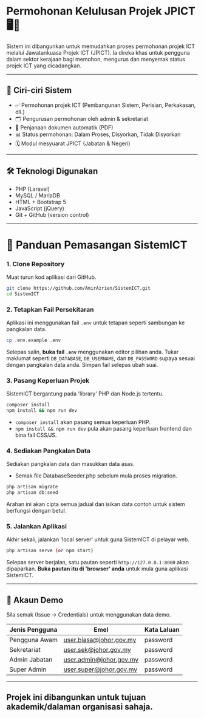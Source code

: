 # Permohonan Kelulusan Projek JPICT 🖥️📄

Sistem ini dibangunkan untuk memudahkan proses permohonan projek ICT melalui Jawatankuasa Projek ICT (JPICT).
Ia direka khas untuk pengguna dalam sektor kerajaan bagi memohon, mengurus dan menyemak status projek ICT yang dicadangkan.

---

## 📁 Ciri-ciri Sistem

- ✅ Permohonan projek ICT (Pembangunan Sistem, Perisian, Perkakasan, dll.)
- 🗂️ Pengurusan permohonan oleh admin & sekretariat
- 📄 Penjanaan dokumen automatik (PDF)
- 📊 Status permohonan: Dalam Proses, Disyorkan, Tidak Disyorkan
- 🗓️ Modul mesyuarat JPICT (Jabatan & Negeri)

---

## 🛠️ Teknologi Digunakan

- PHP (Laravel)
- MySQL / MariaDB
- HTML + Bootstrap 5
- JavaScript (jQuery)
- Git + GitHub (version control)

---


# 🚀 Panduan Pemasangan SistemICT

### 1. Clone Repository

Muat turun kod aplikasi dari GitHub.

```bash
git clone https://github.com/AmirAzrien/SistemICT.git
cd SistemICT
````

### 2. Tetapkan Fail Persekitaran

Aplikasi ini menggunakan fail `.env` untuk tetapan seperti sambungan ke pangkalan data.

```bash
cp .env.example .env
```

Selepas salin, **buka fail `.env`** menggunakan editor pilihan anda. Tukar maklumat seperti `DB_DATABASE`, `DB_USERNAME`, dan `DB_PASSWORD` supaya sesuai dengan pangkalan data anda. Simpan fail selepas ubah suai.

### 3. Pasang Keperluan Projek

SistemICT bergantung pada 'library' PHP dan Node.js tertentu.

```bash
composer install
npm install && npm run dev
```

* `composer install` akan pasang semua keperluan PHP.
* `npm install && npm run dev` pula akan pasang keperluan frontend dan bina fail CSS/JS.

### 4. Sediakan Pangkalan Data

Sediakan pangkalan data dan masukkan data asas.
* Semak file DatabaseSeeder.php sebelum mula proses migration.
```bash
php artisan migrate
php artisan db:seed
```

Arahan ini akan cipta semua jadual dan isikan data contoh untuk sistem berfungsi dengan betul.

### 5. Jalankan Aplikasi

Akhir sekali, jalankan 'local server' untuk guna SistemICT di pelayar web.

```bash
php artisan serve (or npm start)
```

Selepas server berjalan, satu pautan seperti `http://127.0.0.1:8000` akan dipaparkan. **Buka pautan itu di 'browser' anda** untuk mula guna aplikasi SistemICT.

---

## 🧪 Akaun Demo

Sila semak (Issue -> Credentials) untuk menggunakan data demo.

| Jenis Pengguna | Emel                       | Kata Laluan |
|----------------|----------------------------|-------------|
| Pengguna Awam  | user.biasa@johor.gov.my    | password    |
| Sekretariat    | user.sek@johor.gov.my      | password    |
| Admin Jabatan  | user.admin@johor.gov.my    | password    |
| Super Admin    | user.super@johor.gov.my    | password    |

---

## Projek ini dibangunkan untuk tujuan akademik/dalaman organisasi sahaja.
